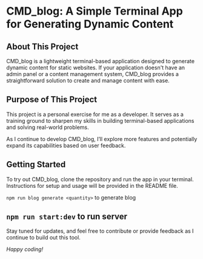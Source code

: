 # CMD_blog: A Simple Terminal App for Generating Dynamic Content

## About This Project
CMD_blog is a lightweight terminal-based application designed to generate dynamic content for static websites. If your application doesn't have an admin panel or a content management system, CMD_blog provides a straightforward solution to create and manage content with ease.



## Purpose of This Project
This project is a personal exercise for me as a developer. It serves as a training ground to sharpen my skills in building terminal-based applications and solving real-world problems. 

As I continue to develop CMD_blog, I’ll explore more features and potentially expand its capabilities based on user feedback.


## Getting Started
To try out CMD_blog, clone the repository and run the app in your terminal. Instructions for setup and usage will be provided in the README file.

`` npm run blog generate <quantity> `` to generate blog

`` npm run start:dev `` to run server
---

Stay tuned for updates, and feel free to contribute or provide feedback as I continue to build out this tool. 

*Happy coding!*

